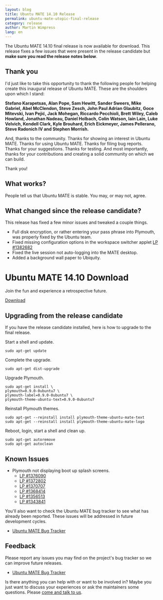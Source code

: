 ```yaml
---
layout: blog
title: Ubuntu MATE 14.10 Release
permalink: ubuntu-mate-utopic-final-release
category: release
author: Martin Wimpress
lang: en
---
```


The Ubuntu MATE 14.10 final release is now available for download.
This release fixes a few issues that were present in the release
candidate but **make sure you read the release notes below**.

## Thank you

I'd just like to take this opportunity to thank the following people
for helping create this inaugural release of Ubuntu MATE. These are the
shoulders upon which I stand:

**Stefano Karapetsas, Alan Pope, Sam Hewitt, Sander Sweers, Mike Gabriel,
Abel McClendon, Steve Zesch, John Paul Adrian Glaubitz, Goce Mitevski,
Ivan Pejić, Jack Mohegan, Riccardo Pecchioli, Brett Wiley, Caleb Howland,
Jonathan Nadeau, Daniel Holbach, Colin Watson, Iain Lain, Luke Velvich,
Kendell Clark, Kyle Brouhard, Erich Eickmeyer, James Pellerano,
Steve Radonich IV and Stephen Morrish.**

And, thanks to the community. Thanks for showing an interest in Ubuntu
MATE. Thanks for using Ubuntu MATE. Thanks for filing bug reports. Thanks
for your suggestions. Thanks for testing. And most importantly, thanks
for your contributions and creating a solid community on which we
can build.

Thank you!

## What works?

People tell us that Ubuntu MATE is stable. You may, or may not, agree.

## What changed since the release candidate?

This release has fixed a few minor issues and tweaked a couple
things.

  * Full disk encryption, or rather entering your pass phrase into Plymouth,
  was properly fixed by the Ubuntu team. 
  * Fixed missing configuration options in the workspace switcher applet [LP #1382682](https://bugs.launchpad.net/ubuntu-mate/+bug/1382682)
  * Fixed the live session not auto-logging into the MATE desktop.
  * Added a background wall paper to Ubiquity.

<div class="bs-component">
    <div class="jumbotron">
        <h1>Ubuntu MATE 14.10 Download</h1>
        <p>Join the fun and experience a retrospective future.</p>
        <a href="/utopic/" class="btn btn-primary btn-lg">Download</a>
        </p>
    </div>
</div>

## Upgrading from the release candidate

If you have the release candidate installed, here is how to upgrade
to the final release.

Start a shell and update.

    sudo apt-get update
    
Complete the upgrade.    
    
    sudo apt-get dist-upgrade

Upgrade Plymouth.

    sudo apt-get install \
    plymouth=0.9.0-0ubuntu7 \
    plymouth-label=0.9.0-0ubuntu7 \
    plymouth-theme-ubuntu-text=0.9.0-0ubuntu7

Reinstall Plymouth themes.

    sudo apt-get --reinstall install plymouth-theme-ubuntu-mate-text
    sudo apt-get --reinstall install plymouth-theme-ubuntu-mate-logo

Reboot, login, start a shell and clean up.

    sudo apt-get autoremove
    sudo apt-get autoclean

## Known Issues

  * Plymouth not displaying boot up splash screens.
    * [LP #1376090](https://bugs.launchpad.net/ubuntu/+source/plymouth/+bug/1376090)
    * [LP #1372802](https://bugs.launchpad.net/ubuntu/+source/plymouth/+bug/1372802)
    * [LP #1370707](https://bugs.launchpad.net/ubuntu/+source/plymouth/+bug/1370707)
    * [LP #1368414](https://bugs.launchpad.net/ubuntu/+source/plymouth/+bug/1368414)
    * [LP #1356513](https://bugs.launchpad.net/ubuntu/+source/plymouth/+bug/1356513)
    * [LP #1343841](https://bugs.launchpad.net/ubuntu/+source/plymouth/+bug/1343841)

You'll also want to check the Ubuntu MATE bug tracker to see what
has already been reported. These issues will be addressed in future
development cycles.

  * [Ubuntu MATE Bug Tracker](https://bugs.launchpad.net/ubuntu-mate)

## Feedback

Please report any issues you may find on the project's bug tracker
so we can improve future releases.

  * [Ubuntu MATE Bug Tracker](https://bugs.launchpad.net/ubuntu-mate)

Is there anything you can help with or want to be involved in? Maybe
you just want to discuss your experiences or ask the maintainers some
questions. Please [come and talk to us](/community/).
